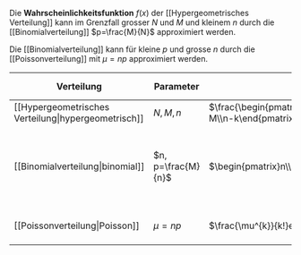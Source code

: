Die **Wahrscheinlichkeitsfunktion** $f(x)$ der [[Hypergeometrisches Verteilung]] kann im Grenzfall grosser $N$ und $M$ und kleinem $n$ durch die [[Binomialverteilung]] $p=\frac{M}{N}$ approximiert werden.

 Die  [[Binomialverteilung]] kann für kleine $p$ und grosse $n$ durch die [[Poissonverteilung]] mit $\mu=np$ approximiert werden.

| Verteilung                                          | Parameter          | $f(k)$                                                                                                          | Bedinung für Approximation                                           |
| --------------------------------------------------- | ------------------ | --------------------------------------------------------------------------------------------------------------- | -------------------------------------------------------------------- |
| [[Hypergeometrisches Verteilung\|hypergeometrisch]] | $N, M, n$          | $\frac{\begin{pmatrix}M\\k\end{pmatrix}\begin{pmatrix}N-M\\n-k\end{pmatrix}}{\begin{pmatrix}N\\n\end{pmatrix}}$ |                                                                      |
| [[Binomialverteilung\|binomial]]                    | $n, p=\frac{M}{n}$ | $\begin{pmatrix}n\\k\end{pmatrix}p^{k}(1-p)^{n-k}$                                                              | wobei $p=\frac{M}{n}$<br>$n\leq \frac{M}{10}, n\leq\frac{(N-M)}{10}$ |
| [[Poissonverteilung\|Poisson]]                      | $\mu=np$           | $\frac{\mu^{k}}{k!}e^{-\mu}$                                                                                    | wobei $\mu=np$<br>$p\leq 0.1, n\geq 100$                             |

